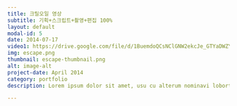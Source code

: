 ```yaml
---
title: 크릴오일 영상
subtitle: 기획+스크립트+촬영+편집 100%
layout: default
modal-id: 5
date: 2014-07-17
video1: https://drive.google.com/file/d/1BuemdoQCsNClGNW2ekcJe_GTYaDWZY2I/preview
img: escape.png
thumbnail: escape-thumbnail.png
alt: image-alt
project-date: April 2014
category: portfolio
description: Lorem ipsum dolor sit amet, usu cu alterum nominavi lobortis. At duo novum diceret. Tantas apeirian vix et, usu sanctus postulant inciderint ut, populo diceret necessitatibus in vim. Cu eum dicam feugiat noluisse.

---
```

